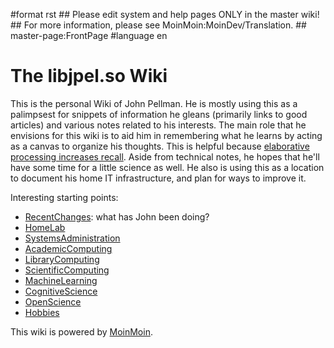 \#format rst \#\# Please edit system and help pages ONLY in the master wiki! \#\# For more information, please see MoinMoin:MoinDev/Translation. \#\# master-page:FrontPage \#language en

The libjpel.so Wiki
===================

This is the personal Wiki of John Pellman. He is mostly using this as a palimpsest for snippets of information he gleans (primarily links to good articles) and various notes related to his interests. The main role that he envisions for this wiki is to aid him in remembering what he learns by acting as a canvas to organize his thoughts. This is helpful because [elaborative processing increases recall](../Memory). Aside from technical notes, he hopes that he'll have some time for a little science as well. He also is using this as a location to document his home IT infrastructure, and plan for ways to improve it.

Interesting starting points:

-   [RecentChanges](../RecentChanges): what has John been doing?
-   [HomeLab](../HomeLab)
-   [SystemsAdministration](../SystemsAdministration)
-   [AcademicComputing](../AcademicComputing)
-   [LibraryComputing](../LibraryComputing)
-   [ScientificComputing](../ScientificComputing)
-   [MachineLearning](../MachineLearning)
-   [CognitiveScience](../CognitiveScience)
-   [OpenScience](../OpenScience)
-   [Hobbies](../Hobbies)

This wiki is powered by [MoinMoin](http://moinmo.in/).
